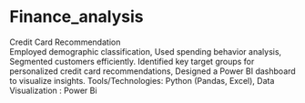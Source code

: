 # Finance_analysis
Credit Card Recommendation	
Employed demographic classification, Used spending behavior analysis, Segmented customers efficiently.
Identified key target groups for personalized credit card recommendations, Designed a Power BI dashboard to visualize insights.
Tools/Technologies: Python (Pandas, Excel), Data Visualization : Power Bi
